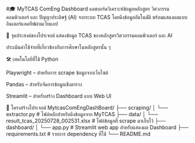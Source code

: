 #🎓 MyTCAS ComEng Dashboard
แดชบอร์ดวิเคราะห์ข้อมูลหลักสูตร วิศวกรรมคอมพิวเตอร์ และ ปัญญาประดิษฐ์ (AI) จากระบบ TCAS โดยดึงข้อมูลอัตโนมัติ พร้อมแสดงผลแบบอินเตอร์แอคทีฟผ่านเว็บแอป

📌 จุดประสงค์ของโปรเจกต์
แสดงข้อมูล TCAS ของหลักสูตรวิศวกรรมคอมพิวเตอร์ และ AI

ประเมินค่าใช้จ่ายที่เกี่ยวข้องกับการศึกษาในหลักสูตรนั้น ๆ

🛠 เทคโนโลยีที่ใช้
Python

Playwright – สำหรับการ scrape ข้อมูลจากเว็บไซต์

Pandas – สำหรับจัดการข้อมูลเชิงตาราง

Streamlit – สำหรับสร้าง Dashboard แบบ Web UI

📁 โครงสร้างโปรเจกต์
MytcasComEngDashBoard/
├── scraping/
│   └── extractor.py       # ไฟล์หลักสำหรับดึงข้อมูลจาก MyTCAS
├── data/
│   └── result_tcas_20250728_002531.xlsx          # ไฟล์ข้อมูลที่ scrape มาเก็บไว้
├── dashboard/
│   └── app.py           # Streamlit web app สำหรับแสดงผล Dashboard
├── requirements.txt     # รายการ dependency ที่ใช้
└── README.md
